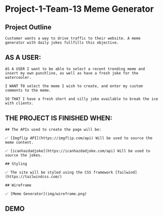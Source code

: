 # Project-1-Team-13 Meme Generator



## Project Outline
```
Customer wants a way to drive traffic to their website. A meme generator with daily jokes fullfills this objective.
```


## AS A USER:
```
AS A USER I want to be able to select a recent trending meme and insert my own punchline, as well as have a fresh joke for the watercooler.

I WANT TO select the meme I wish to create, and enter my custom comments to the meme.

SO THAT I have a fresh short and silly joke available to break the ice with clients.
```


## THE PROJECT IS FINISHED WHEN: 
```
## The APIs used to create the page will be:

✅ [Imgflip API](https://imgflip.com/api) Will be used to source the meme content.

✅ [icanhazdadjoke](https://icanhazdadjoke.com/api) Will be used to source the jokes.

## Styling

✅ The site will be styled using the CSS framework [Tailwind](https://tailwindcss.com/)

## Wireframe 

✅ [Meme Generator](img/wireframe.png)
```


## DEMO
